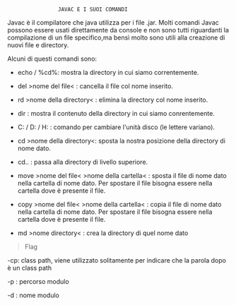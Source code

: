                     JAVAC E I SUOI COMANDI

Javac è il compilatore che java utilizza per i file .jar.
Molti comandi Javac possono essere usati direttamente da console e non sono tutti
riguardanti la compilazione di un file specifico,ma bensì molto sono utili alla
creazione di nuovi file e directory.

Alcuni di questi comandi sono:

- echo / %cd%: mostra la directory in cui siamo correntemente.
            
- del >nome del file< : cancella il file col nome inserito.

- rd >nome della directory< : elimina la directory col nome inserito.

- dir : mostra il contenuto della directory in cui siamo conrentemente.

- C: / D: / H: : comando per cambiare l'unità disco (le lettere variano).

- cd >nome della directory<: sposta la nostra posizione della directory
                             di nome dato.

- cd.. : passa alla directory di livello superiore.

- move >nome del file< >nome della cartella< : sposta il file di nome dato
                                               nella cartella di nome dato.
                                               Per spostare il file bisogna
                                               essere nella cartella dove è
                                               presente il file.

- copy >nome del file< >nome della cartella< : copia il file di nome dato
                                               nella cartella di nome dato.
                                               Per spostare il file bisogna
                                               essere nella cartella dove è
                                               presente il file.

- md >nome directory< : crea la directory di quel nome dato


>Flag

-cp: class path, viene utilizzato solitamente per indicare che la parola dopo è
     un class path

-p : percorso modulo

-d : nome modulo